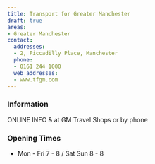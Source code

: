 ```yaml
---
title: Transport for Greater Manchester
draft: true
areas:
- Greater Manchester
contact:
  addresses:
  - 2, Piccadilly Place, Manchester
  phone:
  - 0161 244 1000
  web_addresses:
  - www.tfgm.com
---
```


### Information
ONLINE INFO & at GM Travel Shops or by phone

### Opening Times
* Mon - Fri 7 - 8 / Sat Sun 8 - 8

